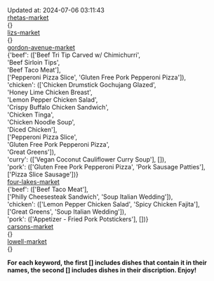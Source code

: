 Updated at: 2024-07-06 03:11:43  
[rhetas-market](https://wisc-housingdining.nutrislice.com/menu/rhetas-market/lunch/2024-07-06)  
{}  
[lizs-market](https://wisc-housingdining.nutrislice.com/menu/lizs-market/lunch/2024-07-06)  
{}  
[gordon-avenue-market](https://wisc-housingdining.nutrislice.com/menu/gordon-avenue-market/lunch/2024-07-06)  
{'beef': (['Beef Tri Tip Carved w/ Chimichurri',  
           'Beef Sirloin Tips',  
           'Beef Taco Meat'],  
          ['Pepperoni Pizza Slice', 'Gluten Free Pork Pepperoni Pizza']),  
 'chicken': (['Chicken Drumstick Gochujang Glazed',  
              'Honey Lime Chicken Breast',  
              'Lemon Pepper Chicken Salad',  
              'Crispy Buffalo Chicken Sandwich',  
              'Chicken Tinga',  
              'Chicken Noodle Soup',  
              'Diced Chicken'],  
             ['Pepperoni Pizza Slice',  
              'Gluten Free Pork Pepperoni Pizza',  
              'Great Greens']),  
 'curry': (['Vegan Coconut Cauliflower Curry Soup'], []),  
 'pork': (['Gluten Free Pork Pepperoni Pizza', 'Pork Sausage Patties'],  
          ['Pizza Slice Sausage'])}  
[four-lakes-market](https://wisc-housingdining.nutrislice.com/menu/four-lakes-market/lunch/2024-07-06)  
{'beef': (['Beef Taco Meat'],  
          ['Philly Cheesesteak Sandwich', 'Soup Italian Wedding']),  
 'chicken': (['Lemon Pepper Chicken Salad', 'Spicy Chicken Fajita'],  
             ['Great Greens', 'Soup Italian Wedding']),  
 'pork': (['Appetizer -  Fried Pork Potstickers'], [])}  
[carsons-market](https://wisc-housingdining.nutrislice.com/menu/carsons-market/lunch/2024-07-06)  
{}  
[lowell-market](https://wisc-housingdining.nutrislice.com/menu/lowell-market/lunch/2024-07-06)  
{}  
  
**For each keyword, the first [] includes dishes that contain it in their names, the second [] includes dishes in their discription. Enjoy!**  
